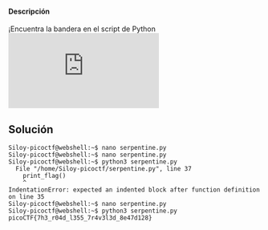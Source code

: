 #### Descripción

¡Encuentra la bandera en el script de Python![Descargar script de Python](https://artifacts.picoctf.net/c/37/serpentine.py)
## Solución
```
Siloy-picoctf@webshell:~$ nano serpentine.py
Siloy-picoctf@webshell:~$ nano serpentine.py
Siloy-picoctf@webshell:~$ python3 serpentine.py
  File "/home/Siloy-picoctf/serpentine.py", line 37
    print_flag()
    ^
IndentationError: expected an indented block after function definition on line 35
Siloy-picoctf@webshell:~$ nano serpentine.py
Siloy-picoctf@webshell:~$ python3 serpentine.py
picoCTF{7h3_r04d_l355_7r4v3l3d_8e47d128}
```


